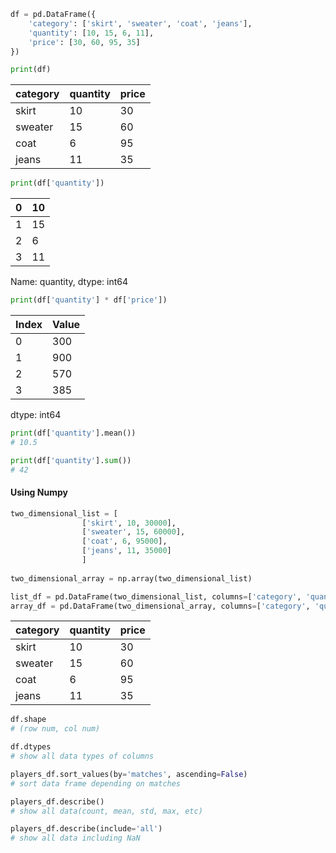 ```python
df = pd.DataFrame({
    'category': ['skirt', 'sweater', 'coat', 'jeans'],
    'quantity': [10, 15, 6, 11],
    'price': [30, 60, 95, 35]
})

print(df)
```

| category | quantity | price |
|----------|----------|-------|
| skirt    | 10       | 30    |
| sweater  | 15       | 60    |
| coat     | 6        | 95    |
| jeans    | 11       | 35    |

```python
print(df['quantity'])
```

| 0   | 10  |
| --- | --- |
| 1   | 15  |
| 2   | 6   |
| 3   | 11  |

Name: quantity, dtype: int64


```python
print(df['quantity'] * df['price'])
```

| Index | Value |
|-------|-------|
| 0     | 300   |
| 1     | 900   |
| 2     | 570   |
| 3     | 385   |
dtype: int64


```python
print(df['quantity'].mean())
# 10.5

print(df['quantity'].sum())
# 42
```


#### Using Numpy
```python
two_dimensional_list = [ 
				['skirt', 10, 30000], 
				['sweater', 15, 60000], 
				['coat', 6, 95000], 
				['jeans', 11, 35000] 
				]
				
two_dimensional_array = np.array(two_dimensional_list)

list_df = pd.DataFrame(two_dimensional_list, columns=['category', 'quantity', 'price']) 
array_df = pd.DataFrame(two_dimensional_array, columns=['category', 'quantity', 'price'])
```

| category | quantity | price |
| -------- | -------- | ----- |
| skirt    | 10       | 30    |
| sweater  | 15       | 60    |
| coat     | 6        | 95    |
| jeans    | 11       | 35    |

```python
df.shape
# (row num, col num)

df.dtypes
# show all data types of columns

players_df.sort_values(by='matches', ascending=False)
# sort data frame depending on matches

players_df.describe()
# show all data(count, mean, std, max, etc)

players_df.describe(include='all')
# show all data including NaN

```